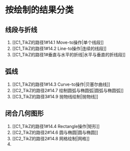 # 按绘制的结果分类

## 线段与折线

1. [[C1_TikZ的路径1#14.1 Move-to操作|单个线段]]
2. [[C1_TikZ的路径1#14.2 Line-to操作|连续的线段]]
3. [[C1_TikZ的路径1#垂直与水平的折线|水平与垂直的折线段]]

## 弧线

1. [[C1_TikZ的路径1#14.3 Curve-to操作|贝塞尔曲线]]
2. [[C2_TikZ的路径2#14.7 绘制圆弧与椭圆弧|圆弧与椭圆弧]]
3. [[C3_TikZ的路径3#14.9 抛物线绘制|抛物线]]

## 闭合几何图形

1. [[C1_TikZ的路径1#14.4 Rectangle操作|矩形]]
2. [[C2_TikZ的路径2#14.6 圆与椭圆|圆与椭圆]]
3. [[C2_TikZ的路径2#14.8 网格绘制|网格]]
4. 
